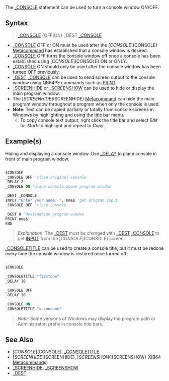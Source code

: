 The [_CONSOLE](_CONSOLE) statement can be used to turn a console window ON/OFF.

## Syntax

> [_CONSOLE](_CONSOLE) {OFF|ON}
> _DEST [_CONSOLE](_CONSOLE)

* [_CONSOLE](_CONSOLE) OFF or ON must be used after the [$CONSOLE]($CONSOLE) [Metacommand](Metacommand) has established that a console window is desired.
* [_CONSOLE](_CONSOLE) OFF turns the console window off once a console has been established using [$CONSOLE]($CONSOLE):ON or ONLY.
* [_CONSOLE](_CONSOLE) ON should only be used after the console window has been turned OFF previously.
* [_DEST](_DEST) [_CONSOLE](_CONSOLE) can be used to send screen output to the console window using QB64PE commands such as [PRINT](PRINT).
* [_SCREENHIDE](_SCREENHIDE) or [_SCREENSHOW](_SCREENSHOW) can be used to hide or display the main program window.
* The [$SCREENHIDE]($SCREENHIDE) [Metacommand](Metacommand) can hide the main program window throughout a program when only the console is used.
* **Note:** Text can be copied partially or totally from console screens in Windows by highlighting and using the title bar menu. 
  * To copy console text output, right click the title bar and select *Edit* for *Mark* to highlight and repeat to *Copy*. 

## Example(s)

Hiding and displaying a console window. Use [_DELAY](_DELAY) to place console in front of main program window.

```vb

$CONSOLE
_CONSOLE OFF 'close original console
_DELAY 2
_CONSOLE ON 'place console above program window

_DEST _CONSOLE 
INPUT "Enter your name: ", nme$ 'get program input
_CONSOLE OFF 'close console

_DEST 0 'destination program window
PRINT nme$
END 

```

> *Explanation:* The [_DEST](_DEST) must be changed with [_DEST](_DEST) [_CONSOLE](_CONSOLE) to get [INPUT](INPUT) from the [$CONSOLE]($CONSOLE) screen.

[_CONSOLETITLE](_CONSOLETITLE) can be used to create a console title, but it must be redone every time the console window is restored once turned off:

```vb

$CONSOLE

_CONSOLETITLE "firstone"
_DELAY 10

_CONSOLE OFF
_DELAY 10

_CONSOLE ON
_CONSOLETITLE "secondone"

```

> *Note:* Some versions of Windows may display the program path or Administrator: prefix in console title bars.

## See Also

* [$CONSOLE]($CONSOLE), [_CONSOLETITLE](_CONSOLETITLE)
* [$SCREENHIDE]($SCREENHIDE), [$SCREENSHOW]($SCREENSHOW) (QB64 [Metacommand](Metacommand)s)
* [_SCREENHIDE](_SCREENHIDE), [_SCREENSHOW](_SCREENSHOW)
* [_DEST](_DEST)
